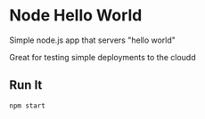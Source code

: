 # Node Hello World

Simple node.js app that servers "hello world"

Great for testing simple deployments to the cloudd

## Run It

`npm start`

